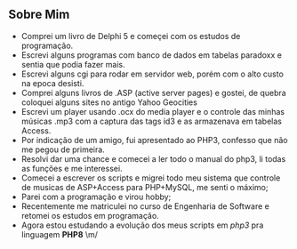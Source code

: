 ## Sobre Mim ##
- Comprei um livro de Delphi 5 e começei com os estudos de programação.
- Escrevi alguns programas com banco de dados em tabelas paradoxx e sentia que podia fazer mais.
- Escrevi alguns cgi para rodar em servidor web, porém com o alto custo na epoca desisti.
- Comprei alguns livros de .ASP (active server pages) e gostei, de quebra coloquei alguns sites no antigo Yahoo Geocities
- Escrevi um player usando .ocx do media player e o controle das minhas músicas .mp3 com a captura das tags id3 e as armazenava em tabelas Access.
- Por indicação de um amigo, fui apresentado ao PHP3, confesso que não me pegou de primeira.
- Resolvi dar uma chance e comecei a ler todo o manual do php3, li todas as funções e me interessei.
- Comecei a escrever os scripts e migrei todo meu sistema que controle de musicas de ASP+Access para PHP+MySQL, me senti o máximo;
- Parei com a programação e virou hobby;
- Recentemente me matriculei no curso de Engenharia de Software e retomei os estudos em programação.
- Agora estou estudando a evolução dos meus scripts em *php3* pra linguagem **PHP8** \m/
